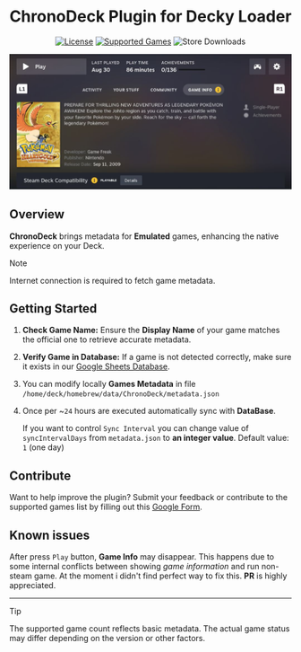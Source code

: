 <h1 align="center">ChronoDeck Plugin for Decky Loader</h1>

<div align="center">

  [![License](https://img.shields.io/badge/license-GPL--3.0--or--later-blue)](LICENSE)
  [![Supported Games](https://img.shields.io/badge/18,077_Supported_Games-blue?logo=googlesheets&logoColor=white)](https://docs.google.com/spreadsheets/d/1lF2zJN4S7Ktu8xaLgyymWm9I8kMW7ts2rR6cVj3ZmEA)
  ![Store Downloads](https://img.shields.io/badge/dynamic/json?url=https://testing.deckbrew.xyz/plugins?query=ChronoDeck&query=$[:1].downloads&suffix=%20installs&label=ChronoDeck)


  <img src="./images/example.png" alt="Example UI" width="600"/>

</div>

## Overview

**ChronoDeck** brings metadata for **Emulated** games, enhancing the native experience on your Deck.

> [!NOTE]
> Internet connection is required to fetch game metadata.

## Getting Started

1. **Check Game Name:**
   Ensure the **Display Name** of your game matches the official one to retrieve accurate metadata.

2. **Verify Game in Database:**
   If a game is not detected correctly, make sure it exists in our [Google Sheets Database](https://docs.google.com/spreadsheets/d/1lF2zJN4S7Ktu8xaLgyymWm9I8kMW7ts2rR6cVj3ZmEA).

3. You can modify locally **Games Metadata** in file `/home/deck/homebrew/data/ChronoDeck/metadata.json`
4. Once per ~`24` hours are executed automatically sync with **DataBase**.
   
   If you want to control `Sync Interval` you can change value of  `syncIntervalDays` from `metadata.json` to **an integer value**.
   Default value: `1` (one day)

## Contribute

Want to help improve the plugin? Submit your feedback or contribute to the supported games list by filling out this [Google Form](https://docs.google.com/forms/d/1Wp2sE3oI7JI1smGe_vHYUI_HMI_GLqiK9_X5En8rQdU).

## Known issues
After press `Play` button, **Game Info** may disappear. This happens due to some internal conflicts between showing *game information* and run non-steam game. At the moment i didn't find perfect way to fix this.
**PR** is highly appreciated.

---

> [!TIP]
> The supported game count reflects basic metadata. The actual game status may differ depending on the version or other factors.

